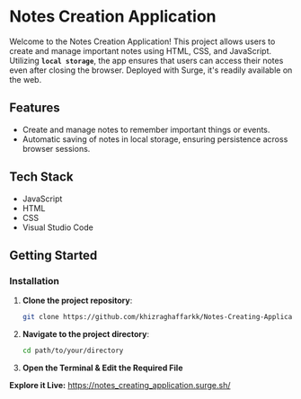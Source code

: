 # Notes Creation Application

Welcome to the Notes Creation Application! This project allows users to create and manage important notes using HTML, CSS, and JavaScript. Utilizing **`local storage`**, the app ensures that users can access their notes even after closing the browser. Deployed with Surge, it's readily available on the web.

## Features

- Create and manage notes to remember important things or events.
- Automatic saving of notes in local storage, ensuring persistence across browser sessions.

## Tech Stack

- JavaScript
- HTML
- CSS
- Visual Studio Code

## Getting Started

### Installation

1. **Clone the project repository**:
   ```bash
   git clone https://github.com/khizraghaffarkk/Notes-Creating-Application.git
2. **Navigate to the project directory**:
   ```bash
   cd path/to/your/directory
3. **Open the Terminal & Edit the Required File**

**Explore it Live:** https://notes_creating_application.surge.sh/
